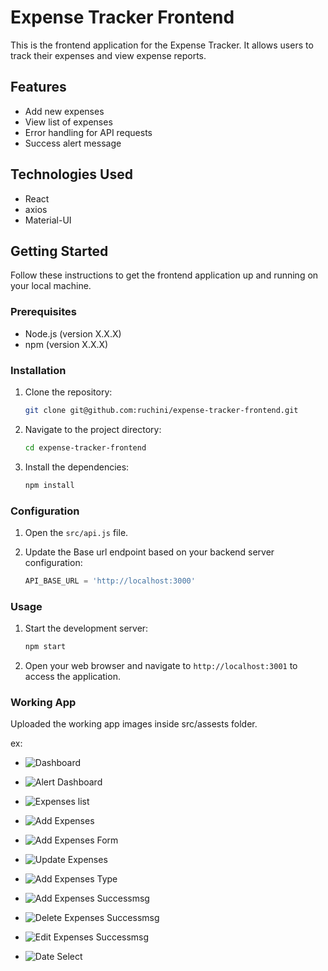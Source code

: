 
# Expense Tracker Frontend

This is the frontend application for the Expense Tracker. It allows users to track their expenses and view expense reports.

## Features

- Add new expenses
- View list of expenses
- Error handling for API requests
- Success alert message

## Technologies Used

- React
- axios
- Material-UI

## Getting Started

Follow these instructions to get the frontend application up and running on your local machine.

### Prerequisites

- Node.js (version X.X.X)
- npm (version X.X.X)

### Installation

1. Clone the repository:

   ```bash
   git clone git@github.com:ruchini/expense-tracker-frontend.git
   ```

2. Navigate to the project directory:

   ```bash
   cd expense-tracker-frontend
   ```

3. Install the dependencies:

   ```bash
   npm install
   ```

### Configuration

1. Open the `src/api.js` file.

2. Update the Base url endpoint based on your backend server configuration:

   ```javascript
   API_BASE_URL = 'http://localhost:3000'
   ```

### Usage

1. Start the development server:

   ```bash
   npm start
   ```

2. Open your web browser and navigate to `http://localhost:3001` to access the application.

### Working App

Uploaded the working app images inside src/assests folder.

ex: 
- ![Dashboard](src/assests/normalDashboard.png)

- ![Alert Dashboard](src/assests/redDashboard.png)

- ![Expenses list](src/assests/listview.png)

- ![Add Expenses](src/assests/addexpenses.png)

- ![Add Expenses Form](src/assests/addexpensesForm.png)

- ![Update Expenses](src/assests/editmodel.png)

- ![Add Expenses Type](src/assests/typeSelectwhenAdding.png)

- ![Add Expenses Successmsg](src/assests/addExpensesSuccessMsg.png)

- ![Delete Expenses Successmsg](src/assests/deletesuccess.png)

- ![Edit Expenses Successmsg](src/assests/editsuccess.png)

- ![Date Select](src/assests/dateselect.png)
